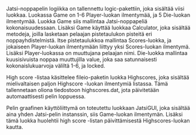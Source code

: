 Jatsi-noppapelin logiikka on tallennettu logic-pakettiin, joka sisältää viisi luokkaa. Luokassa Game on 1-6 Player-luokan ilmentymää, ja 5 Die-luokan ilmentymää. Luokka Game siis mallintaa Jatsi-noppapeliä kokonaisuudessaan. Lisäksi Game käyttää luokkaa Calculator, joka sisältää metodeja, joilla lasketaan pelaajan pistetaulukon pisteitä eri noppayhdistelmistä. Itse pistetaulukkoa mallintaa Scores-luokka, ja jokaiseen Player-luokan ilmentymään liittyy yksi Scores-luokan ilmentymä. Lisäksi Player-luokassa on muuttujana pelaajan nimi. Die-luokka mallintaa kuusisivuista noppaa muuttujilla value, joka saa satunnaisesti kokonaislukuarvoja väliltä 1-6, ja locked.

High score -listaa käsittelee fileio-paketin luokka Highscores, joka sisältää mielivaltaisen paljon Highscore -luokan ilmentymiä listassa. Tämä tallennetaan oliona tiedostoon highscores.dat, jota päivitetään automaattisesti pelin loppuessa.

Pelin graafinen käyttöliittymä on toteutettu luokkaan JatsiGUI, joka sisältää aina yhden Jatsi-pelin instanssin, siis Game-luokan ilmentymän. Lisäksi tämä luokka huolehtii high score -listan päivittämisestä Highscores-luokan kautta.

